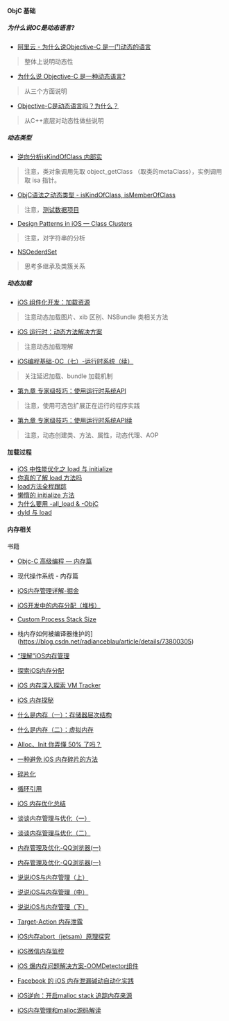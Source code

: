 
#### ObjC 基础
##### 为什么说OC是动态语言?
* [阿里云 - 为什么说Objective-C 是一门动态的语言 ](https://www.aliyun.com/jiaocheng/354015.html)
> 整体上说明动态性

* [为什么说 Objective-C 是一种动态语言?](https://blog.csdn.net/huangfei711/article/details/78262860)
> 从三个方面说明

* [Objective-C是动态语言吗？为什么？](https://www.zhihu.com/question/19970471)
> 从C++底层对动态性做些说明

##### 动态类型
* [逆向分析isKindOfClass 内部实](https://blog.csdn.net/ChSaDiN/article/details/51672087)
> 注意，类对象调用先取 object_getClass （取类的metaClass），实例调用取 isa 指针。
          
* [ObjC语法之动态类型 - isKindOfClass, isMemberOfClass](https://blog.csdn.net/totogo2010/article/details/7714960)
> 注意，[测试数据项目](https://github.com/skyming/Study/tree/master/01-Demo/BaseOC)

    
* [Design Patterns in iOS — Class Clusters](http://www.cocoachina.com/industry/20140530/8622.html)
> 注意，对字符串的分析
    
* [NSOederdSet](http://nshipster.cn/nsorderedset/)
> 思考多继承及类簇关系

##### 动态加载
* [iOS 组件化开发：加载资源](https://juejin.im/post/5ac6eb496fb9a028bb193b4a?utm_source=gold_browser_extension) 
> 注意动态加载图片、xib 区别、NSBundle 类相关方法

* [iOS 运行时：动态方法解决方案](http://michael1984w.blog.sohu.com/322918224.html)
> 注意动态加载理解

* [iOS编程基础-OC（七）-运行时系统（续）](https://blog.csdn.net/baby_hua/article/details/78723482)
> 关注延迟加载、bundle 加载机制

* [第九章 专家级技巧：使用运行时系统API](https://blog.csdn.net/baby_hua/article/details/78833425)
> 注意，使用可选包扩展正在运行的程序实践 

* [第九章 专家级技巧：使用运行时系统API续](https://blog.csdn.net/baby_hua/article/details/78862262)
> 注意，动态创建类、方法、属性，动态代理、AOP


#### 加载过程
* [iOS 中性能优化之 load 与 initialize](https://www.ctolib.com/topics-114981.html)
* [你真的了解 load 方法吗](https://zhuanlan.zhihu.com/p/20816991)
* [load方法全程跟踪](http://www.desgard.com/Load/)
* [懒惰的 initialize 方法](https://segmentfault.com/a/1190000005038568)
* [为什么要用 -all_load & -ObjC](https://yq.aliyun.com/articles/47656)
* [dyld 与 load](https://blog.cnbluebox.com/blog/2017/06/20/dyldyu-objc)

#### 内存相关
书籍
* [Objc-C 高级编程 — 内存篇](https://www.jianshu.com/p/70aec1c740e7)
* 现代操作系统 - 内存篇

* [iOS内存管理详解-掘金](https://juejin.im/post/5abe543bf265da23784064dd)
* [iOS开发中的内存分配（堆栈）](https://www.jianshu.com/p/746c747e7e00)
* [Custom Process Stack Size](https://developer.apple.com/library/content/qa/qa1419/_index.html)
* 栈内存如何被编译器维护的](https://blog.csdn.net/radianceblau/article/details/73800305)
* [“理解”iOS内存管理](https://juejin.im/post/584fe4762f301e00573cafc6)

* [探索iOS内存分配](https://juejin.im/post/5a5e13c45188257327399e19)
* [iOS 内存深入探索 VM Tracker](https://juejin.im/post/5a66ef39f265da3e498032d4)
* [iOS 内存探秘](http://foggry.com/blog/2017/02/13/iosnei-cun-tan-mi)

* [什么是内存（一）：存储器层次结构](http://www.cnblogs.com/yaoxiaowen/p/7805661.html)
* [什么是内存（二）：虚拟内存](http://www.cnblogs.com/yaoxiaowen/p/7805964.html)

* [Alloc、Init 你弄懂 50% 了吗？](http://ios.jobbole.com/86324/)


* [一种避免 iOS 内存碎片的方法](https://cloud.tencent.com/developer/article/1006174)
* [碎片化](https://juejin.im/post/59f05b69f265da43333d9bc8)

* [循环引用](https://www.zhihu.com/question/36358590)

* [iOS 内存优化总结](https://blog.csdn.net/YCM1101743158/article/details/77508192)

* [谈谈内存管理与优化（一）](https://www.jianshu.com/p/deab6550553a)
* [谈谈内存管理与优化（二）](https://www.jianshu.com/p/f95b9bfda4a0)

* [内存管理及优化-QQ浏览器(一)](https://www.imooc.com/video/11075)
* [内存管理及优化-QQ浏览器(一)](https://www.imooc.com/video/11076)

* [说说iOS与内存管理（上）](http://www.cocoachina.com/ios/20150625/12234.html)
* [说说iOS与内存管理（中）](http://www.cocoachina.com/ios/20150922/13383.html)
* [说说iOS与内存管理（下）](http://www.molotang.com/articles/2073.html)

* [Target-Action 内存泄露](https://juejin.im/post/5a31406f6fb9a0450c496906)

* [iOS内存abort（jetsam）原理探究](http://satanwoo.github.io/2017/10/18/abort/)

* [iOS微信内存监控](https://juejin.im/post/5aa79eeaf265da2392360487)
* [iOS 爆内存问题解决方案-OOMDetector组件](https://juejin.im/post/5a58f1a76fb9a01cab283392)
* [Facebook 的 iOS 内存泄漏碱动自动化实践](https://yq.aliyun.com/articles/68473)

* [iOS逆向：开启malloc stack 追踪内存来源](https://juejin.im/post/5ab7e227f265da239706d4c3)

* [iOS内存管理和malloc源码解读](https://www.cnblogs.com/itsApe/p/5170108.html) 
